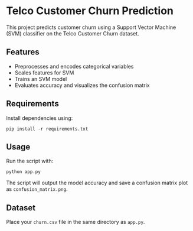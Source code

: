 # Telco Customer Churn Prediction

This project predicts customer churn using a Support Vector Machine (SVM) classifier on the Telco Customer Churn dataset.

## Features
- Preprocesses and encodes categorical variables
- Scales features for SVM
- Trains an SVM model
- Evaluates accuracy and visualizes the confusion matrix

## Requirements
Install dependencies using:
```
pip install -r requirements.txt
```

## Usage
Run the script with:
```
python app.py
```

The script will output the model accuracy and save a confusion matrix plot as `confusion_matrix.png`.

## Dataset
Place your `churn.csv` file in the same directory as `app.py`.
